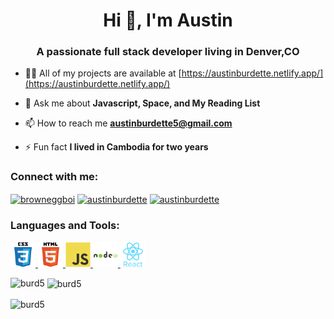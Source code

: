 <h1 align="center">Hi 👋, I'm Austin</h1>
<h3 align="center">A passionate full stack developer living in Denver,CO</h3>

- 👨‍💻 All of my projects are available at [https://austinburdette.netlify.app/](https://austinburdette.netlify.app/)

- 💬 Ask me about **Javascript, Space, and My Reading List**

- 📫 How to reach me **austinburdette5@gmail.com**

- ⚡ Fun fact **I lived in Cambodia for two years**

<h3 align="left">Connect with me:</h3>
<p align="left">
<a href="https://twitter.com/browneggboi" target="blank"><img align="center" src="https://raw.githubusercontent.com/rahuldkjain/github-profile-readme-generator/master/src/images/icons/Social/twitter.svg" alt="browneggboi" height="30" width="40" /></a>
<a href="https://linkedin.com/in/austinburdette" target="blank"><img align="center" src="https://raw.githubusercontent.com/rahuldkjain/github-profile-readme-generator/master/src/images/icons/Social/linked-in-alt.svg" alt="austinburdette" height="30" width="40" /></a>
<a href="https://fb.com/austinburdette" target="blank"><img align="center" src="https://raw.githubusercontent.com/rahuldkjain/github-profile-readme-generator/master/src/images/icons/Social/facebook.svg" alt="austinburdette" height="30" width="40" /></a>
</p>

<h3 align="left">Languages and Tools:</h3>
<p align="left"> <a href="https://www.w3schools.com/css/" target="_blank" rel="noreferrer"> <img src="https://raw.githubusercontent.com/devicons/devicon/master/icons/css3/css3-original-wordmark.svg" alt="css3" width="40" height="40"/> </a> <a href="https://www.w3.org/html/" target="_blank" rel="noreferrer"> <img src="https://raw.githubusercontent.com/devicons/devicon/master/icons/html5/html5-original-wordmark.svg" alt="html5" width="40" height="40"/> </a> <a href="https://developer.mozilla.org/en-US/docs/Web/JavaScript" target="_blank" rel="noreferrer"> <img src="https://raw.githubusercontent.com/devicons/devicon/master/icons/javascript/javascript-original.svg" alt="javascript" width="40" height="40"/> </a> <a href="https://nodejs.org" target="_blank" rel="noreferrer"> <img src="https://raw.githubusercontent.com/devicons/devicon/master/icons/nodejs/nodejs-original-wordmark.svg" alt="nodejs" width="40" height="40"/> </a> <a href="https://reactjs.org/" target="_blank" rel="noreferrer"> <img src="https://raw.githubusercontent.com/devicons/devicon/master/icons/react/react-original-wordmark.svg" alt="react" width="40" height="40"/> </a> </p>

<p><img align="left" src="https://github-readme-stats.vercel.app/api/top-langs?username=burd5&show_icons=true&locale=en&layout=compact" alt="burd5" /></p>

<p>&nbsp;<img align="center" src="https://github-readme-stats.vercel.app/api?username=burd5&show_icons=true&locale=en" alt="burd5" /></p>

<p><img align="center" src="https://github-readme-streak-stats.herokuapp.com/?user=burd5&" alt="burd5" /></p>

